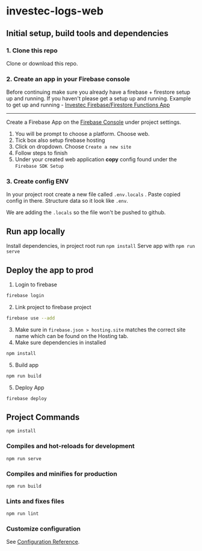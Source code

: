 # investec-logs-web

## Initial setup, build tools and dependencies

### 1. Clone this repo

Clone or download this repo. 

### 2. Create an app in your Firebase console

Before continuing make sure you already have a firebase + firestore setup up and running. If you haven't please get a setup up and running. Example to get up and running - [Investec Firebase/Firestore Functions App](https://github.com/JeremyWalters/investec-logs-functions)

---

Create a Firebase App on the [Firebase Console](https://console.firebase.google.com) under project settings. 
  1) You will be prompt to choose a platform. Choose web.
  2) Tick box also setup firebase hosting
  3) Click on dropdown. Choose `Create a new site`
  4) Follow steps to finish
  5) Under your created web application **copy** config found under the `Firebase SDK Setup`


### 3. Create config ENV

In your project root create a new file called `.env.locals` . Paste copied config in there. Structure data so it look like `.env`.

We are adding the `.locals` so the file won't be pushed to github.

## Run app locally

Install dependencies, in project root run `npm install` 
Serve app with `npm run serve`

## Deploy the app to prod

1) Login to firebase

```bash
firebase login
```

2) Link project to firebase project

```bash
firebase use --add
```

3) Make sure in `firebase.json > hosting.site` matches the correct site name which can be found on the Hosting tab.
4) Make sure dependencies in installed
```bash
npm install
```

5) Build app
```bash
npm run build
```

5) Deploy App

```bash
firebase deploy
```

## Project Commands
```
npm install
```

### Compiles and hot-reloads for development
```
npm run serve
```

### Compiles and minifies for production
```
npm run build
```

### Lints and fixes files
```
npm run lint
```

### Customize configuration
See [Configuration Reference](https://cli.vuejs.org/config/).
